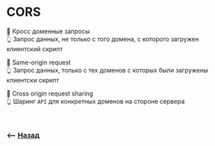 # CORS

🔹 Кросс доменные запросы   
👆 Запрос данных, не только с того домена, с которого загружен клиентский скрипт    

🔹 Same-origin request  
👆 Запрос данных, только с тех доменов с которых были загружены клиентски скрипт

🔹 Cross origin request sharing  
👆 Шаринг `API` для конкретных доменов на стороне сервера

<br>

### ⟵ **<a href="../../readme.md">Назад</a>**
